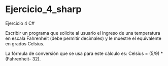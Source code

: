 # Ejercicio_4_sharp
Ejercicio 4 C#

Escribir un programa que solicite al usuario el ingreso de una temperatura en escala
Fahrenheit (debe permitir decimales) y le muestre el equivalente en grados Celsius.

La fórmula de conversión que se usa para este cálculo es: Celsius = (5/9) * (Fahrenheit-
32).

